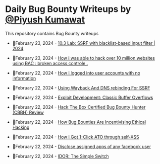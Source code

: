 # Daily Bug Bounty Writeups by [@Piyush Kumawat](https://twitter.com/piyush_supiy) 
This repository contains Bug Bounty writeups

<!-- BLOG-POST-LIST:START -->
 - 💯February 23, 2024 - [10.3 Lab: SSRF with blacklist-based input filter | 2024](https://cyberw1ng.medium.com/10-3-lab-ssrf-with-blacklist-based-input-filter-2024-9a7972ab7e8f?source=rss------bug_bounty-5) 

 - 💯February 23, 2024 - [How i was able to hack over 10 million websites using BAC : broken access controle .](https://medium.com/@zack0x01_/how-i-was-able-to-hack-over-10-million-websites-using-bac-broken-access-controle-ce6b704e3dcb?source=rss------bug_bounty-5) 

 - 💯February 22, 2024 - [How I logged into user accounts with no information](https://medium.com/@jsamia/how-i-logged-into-user-accounts-with-no-information-629f50e8885d?source=rss------bug_bounty-5) 

 - 💯February 22, 2024 - [Using Wayback And DNS rebinding For SSRF](https://medium.com/@amnotacat/using-wayback-and-dns-rebinding-for-ssrf-a5a16f611acc?source=rss------bug_bounty-5) 

 - 💯February 22, 2024 - [Exploit Development: Classic Buffer Overflows](https://medium.com/@boogsta/exploit-development-classic-buffer-overflows-0416a7ed1d9a?source=rss------bug_bounty-5) 

 - 💯February 22, 2024 - [Hack The Box Certified Bug Bounty Hunter &lpar;CBBH&rpar; Review](https://medium.com/@josselin_poupeney/hack-the-box-certified-bug-bounty-hunter-cbbh-review-f25796cb22ee?source=rss------bug_bounty-5) 

 - 💯February 22, 2024 - [How Bug Bounties Are Incentivising Ethical Hacking](https://medium.com/@cybertec/how-bug-bounties-are-incentivising-ethical-hacking-1fa49410e0aa?source=rss------bug_bounty-5) 

 - 💯February 22, 2024 - [How I Got 1-Click ATO through self-XSS](https://medium.com/@0x3adly/how-i-was-able-to-get-1-click-ato-through-self-xss-6a6f59b3a6da?source=rss------bug_bounty-5) 

 - 💯February 22, 2024 - [Disclose assigned apps of any facebook user](https://gtm0x01.medium.com/disclose-assigned-apps-of-any-facebook-user-e78bcff1de71?source=rss------bug_bounty-5) 

 - 💯February 22, 2024 - [IDOR: The Simple Switch](https://medium.com/@ganga_/idor-the-simple-switch-19d881358552?source=rss------bug_bounty-5) 
<!-- BLOG-POST-LIST:END -->
